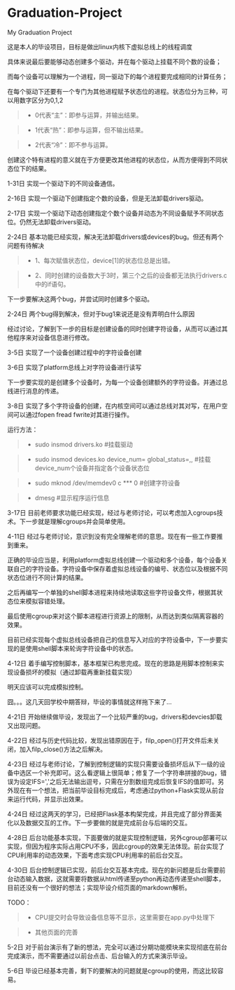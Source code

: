 # Graduation-Project
My Graduation Project

这是本人的毕设项目，目标是做出linux内核下虚拟总线上的线程调度

具体来说最后要能够动态创建多个驱动，并在每个驱动上挂载不同个数的设备；

而每个设备可以理解为一个进程，同一驱动下的每个进程要完成相同的计算任务；

在每个驱动下还要有一个专门为其他进程赋予状态位的进程。状态位分为三种，可以用数字区分为0,1,2

> - 0代表“主”：即参与运算，并输出结果。

> - 1代表“热”：即参与运算，但不输出结果。

> - 2代表“冷”：即不参与运算。

创建这个特有进程的意义就在于方便更改其他进程的状态位，从而方便得到不同状态位下的结果。

1-31日	实现一个驱动下的不同设备通信。

2-16日 实现一个驱动下创建指定个数的设备，但是无法卸载drivers驱动。

2-17日 实现一个驱动下动态创建指定个数个设备并动态为不同设备赋予不同状态位。仍然无法卸载drivers驱动。

2-24日 基本功能已经实现，解决无法卸载drivers或devices的bug。但还有两个问题有待解决
	
> - 1、每次赋值状态位，device[1]的状态位总是出错。

> - 2、同时创建的设备数大于3时，第三个之后的设备都无法执行drivers.c中的if语句。

下一步要解决这两个bug，并尝试同时创建多个驱动。

2-24日 两个bug得到解决，但对于bug1来说还是没有弄明白什么原因

经过讨论，了解到下一步的目标是创建设备的同时创建字符设备，从而可以通过其他程序来对设备信息进行修改。

3-5日 实现了一个设备创建过程中的字符设备创建

3-6日 实现了platform总线上对字符设备进行读写

下一步要实现的是创建多个设备时，为每一个设备创建额外的字符设备。并通过总线进行消息的传递。

3-8日 实现了多个字符设备的创建，在内核空间可以通过总线对其对写，在用户空间可以通过fopen fread fwrite对其进行操作。

运行方法：

> - sudo insmod drivers.ko #挂载驱动

> - sudo insmod devices.ko device_num= global_status=,, #挂载device_num个设备并指定各个设备状态位

> - sudo mknod /dev/memdev0 c *** 0 #创建字符设备

> - dmesg #显示程序运行信息

3-17日 目前老师要求功能已经实现，经过与老师讨论，可以考虑加入cgroups技术。下一步就是理解cgroups并会简单使用。

4-11日 经过与老师讨论，意识到没有完全理解老师的意思。现在有一些工作要推到重来。

正确的毕设应当是，利用platform虚拟总线创建一个驱动和多个设备，每个设备关联自己的字符设备。字符设备中保存着虚拟总线设备的编号、状态位以及根据不同状态位进行不同计算的结果。

之后再编写一个单独的shell脚本进程来持续地读取这些字符设备文件，根据其状态位来模拟容错处理。

最后使用cgroup来对这个脚本进程进行资源上的限制，从而达到类似隔离容器的效果。

目前已经实现每个虚拟总线设备把自己的信息写入对应的字符设备中，下一步要实现的是使用shell脚本来轮询字符设备中的状态。

4-12日 着手编写控制脚本，基本框架已构思完成。现在的思路是用脚本控制来实现设备损坏的模拟（通过卸载再重新挂载实现）

明天应该可以完成模拟控制。

囧。。。这几天回学校中期答辩，毕设的事情就这样拖下来了...

4-21日 开始继续做毕设，发现出了一个比较严重的bug，drivers和devcies卸载又出现问题。

4-22日 经过与历史代码比较，发现出错原因在于，filp_open()打开文件后未关闭，加入filp\_close()方法之后解决。

4-23日 经过与老师讨论，了解到控制逻辑的实现只需要设备损坏后从下一级的设备中选区一个补充即可。这么看逻辑上很简单；修复了一个字符串拼接的bug，错误为设定IFS=','之后无法输出逗号，只需在分割数组完成后恢复IFS的值即可。另外现在有一个想法，把当前毕设目标完成后，考虑通过python+Flask实现从前台来运行代码，并显示出效果。

4-24日 经过这两天的学习，已经把Flask基本构架完成，并且完成了部分界面美化以及数据交互的工作。下一步要做的就是完成前台与后端的交互。

4-28日 后台功能基本实现，下面要做的就是实现控制逻辑，另外cgroup部署可以实现，但因为程序实际占用CPU不多，因此cgroup的效果无法体现。前台实现了CPU利用率的动态效果，下面考虑实现CPU利用率的前后台交互。

4-30日 后台控制逻辑已实现，前后台交互基本完成。现在的新问题是后台需要前台动态输入数据，这就需要将数据从html传递至python再动态传递至shell脚本，目前还没有一个很好的想法；实现毕设介绍页面的markdown解析。

TODO：
	
> - CPU提交时会导致设备信息等不显示，这里需要在app.py中处理下

> - 其他页面的完善

5-2日 对于前台演示有了新的想法，完全可以通过分期功能模块来实现彻底在前台完成演示，而不需要通过以前台点击、后台输入的方式来演示毕设。

5-6日 毕设已经基本完善，剩下的要解决的问题就是cgroup的使用，而这比较容易。